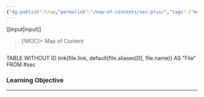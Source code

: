 ```yaml
---
{"dg-publish":true,"permalink":"/map-of-contents/sec-plus/","tags":["map"]}
---
```


[[input\|input]]

> [!MOC]+ Map of Content
> ```dataview
TABLE WITHOUT ID link(file.link, default(file.aliases[0], file.name)) AS "File" FROM #sec

### Learning Objective
---

